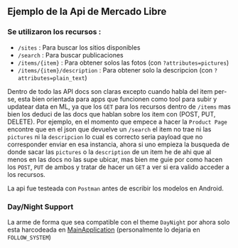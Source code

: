 ## Ejemplo de la Api de Mercado Libre


### Se utilizaron los recursos :
- `/sites` : Para buscar los sitios disponibles
- `/search` : Para buscar publicaciones
- `/items/{item}` : Para obtener solos las fotos (con `?attributes=pictures`)
- `/items/{item}/description` : Para obtener solo la descripcion  (con `?attributes=plain_text`)

Dentro de todo las API docs son claras excepto cuando habla del  item per-se,
esta bien orientada para apps que funcionen como tool para subir y updatear
data en ML, ya que los `GET` para los recursos dentro de `/items` mas bien los deduci
de las docs que hablan sobre los item con (POST, PUT, DELETE).
Por ejemplo, en el momento que empece a hacer la `Product Page` encontre que en el json
que devuelve un `/search` el item no trae ni las `pictures` ni la `descripcion` lo cual
es correcto seria payload que no corresponder enviar en esa instancia, ahora si uno empieza
la busqueda de donde sacar las `pictures` o la `description` de un item he de ahi que al menos
en las docs no las supe ubicar, mas bien me guie por como hacen los `POST`, `PUT` de ambos y tratar
de hacer un `GET` a ver si era valido acceder a los recursos.

La api fue testeada con `Postman` antes de escribir los modelos en Android.

### Day/Night Support

La arme de forma que sea compatible con el theme `DayNight` por ahora solo
esta harcodeada en [MainApplication](./app/src/main/java/org/joaqbarcena/MainApplication.java)
(personalmente lo dejaria en `FOLLOW_SYSTEM`)




